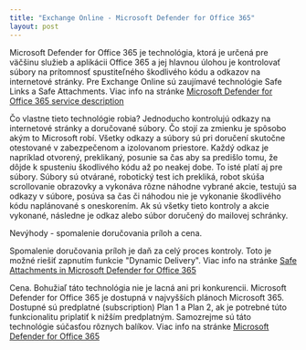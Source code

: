 ```yaml
---
title: "Exchange Online - Microsoft Defender for Office 365"
layout: post
---
```


Microsoft Defender for Office 365 je technológia, ktorá je určená pre väčšinu služieb a aplikácii Office 365 a jej hlavnou úlohou je kontrolovať súbory na prítomnosť spustiteľného škodlivého kódu a odkazov na internetové stránky. Pre Exchange Online sú zaujímavé technológie Safe Links a Safe Attachments.
Viac info na stránke [Microsoft Defender for Office 365 service description][zdroj-ms-1]


Čo vlastne tieto technológie robia? Jednoducho kontrolujú odkazy na internetové stránky a doručované súbory. Čo stojí za zmienku je spôsobo akým to Microsoft robí. Všetky odkazy a súbory sú pri doručení skutočne otestované v zabezpečenom a izolovanom priestore. Každý odkaz je napríklad otvorený, preklikaný, posunie sa čas aby sa predišlo tomu, že dôjde k spusteniu škodlivého kódu až po neakej dobe. To isté platí aj pre súbory. Súbory sú otvárané, robotický test ich prekliká, robot skúša scrollovanie obrazovky a vykonáva rôzne náhodne vybrané akcie, testujú sa odkazy v súbore, posúva sa čas či náhodou nie je vykonanie škodlivého kódu naplánované s oneskorením. Ak sú všetky tieto kontroly a akcie vykonané, následne je odkaz alebo súbor doručený do mailovej schránky. 

Nevýhody - spomalenie doručovania príloh a cena. 

Spomalenie doručovania príloh je daň za celý proces kontroly. Toto je možné riešiť zapnutím funkcie "Dynamic Delivery".
Viac info na stránke [Safe Attachments in Microsoft Defender for Office 365][zdroj-ms-2]

Cena. Bohužiaľ táto technológia nie je lacná ani pri konkurencii. Microsoft Defender for Office 365 je dostupná v najvyšších plánoch Microsoft 365. Dostupné sú predplatné (subscription) Plan 1 a Plan 2, ak je potrebné túto funkcionalitu priplatiť k nižším predplatným. Samozrejme sú táto technológie súčasťou rôznych balíkov. 
Viac info na stránke [Microsoft Defender for Office 365][zdroj-ms-3]

[zdroj-ms-1]: https://learn.microsoft.com/en-us/office365/servicedescriptions/office-365-advanced-threat-protection-service-description
[zdroj-ms-2]: https://learn.microsoft.com/en-us/microsoft-365/security/office-365-security/safe-attachments-about?view=o365-worldwide
[zdroj-ms-3]: https://learn.microsoft.com/en-us/microsoft-365/security/office-365-security/defender-for-office-365?view=o365-worldwide
